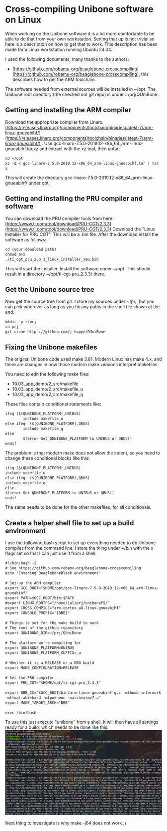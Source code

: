 # Cross-compiling Unibone software on Linux

When working on the Unibone software it is a lot more comfortable to be able to do that from your own workstation. Setting that up is not trivial so here is a description on how to get that to work. This description has been made for a Linux workstation running Ubuntu 24.04.

I used the following documents, many thanks to the authors:
* [https://github.com/robamu-org/beaglebone-crosscompiling](https://github.com/robamu-org/beaglebone-crosscompiling), this describes how to get the ARM toolchain.

The software needed from external sources will be installed in ~/opt. The Unibone root directory (the checked out git repo) is under ~/prj/QUniBone .

## Getting and installing the ARM compiler

Download the appropriate compiler from Linaro: [https://releases.linaro.org/components/toolchain/binaries/latest-7/arm-linux-gnueabihf/](https://releases.linaro.org/components/toolchain/binaries/latest-7/arm-linux-gnueabihf/) . Use gcc-linaro-7.5.0-2019.12-x86_64_arm-linux-gnueabihf.tar.xz and extract with the xz tool, then untar:

```
cd ~/opt
xz -d < gcc-linaro-7.5.0-2019.12-x86_64_arm-linux-gnueabihf.tar | tar x
```
This will create the directory gcc-linaro-7.5.0-2019.12-x86_64_arm-linux-gnueabihf/ under opt.

## Getting and installing the PRU compiler and software

You can download the PRU compiler tools from here: [https://www.ti.com/tool/download/PRU-CGT/2.3.3](https://www.ti.com/tool/download/PRU-CGT/2.3.3)
Download the "Linux Installer for PRU CGT". This will be a .bin file. After the download install the software as follows:
```
cd (your download path)
chmod a+x
./ti_cgt_pru_2.3.3_linux_installer_x86.bin
```
This will start the installer. Install the software under ~/opt. This should result in a directory ~/opt/ti-cgt-pru_2.3.3/ there.

## Get the Unibone source tree

Now get the source tree from git. I store my sources under ~/prj, but you can pick wherever as long as you fix any paths in the shell file shown at the end.
```
mkdir -p ~/prj
cd prj
git clone https://github.com/j-hoppe/QUniBone
```

## Fixing the Unibone makefiles
The original Unibone code used make 3.81. Modern Linux has make 4.x, and there are changes in how those modern make versions interpret makefiles.

You need to edit the following make files:
* 10.03_app_demo/2_src/makefile
* 10.03_app_demo/2_src/makefile_u
* 10.03_app_demo/2_src/makefile_q

These files contain conditional statements like:
```
ifeq ($(QUNIBONE_PLATFORM),UNIBUS)
        include makefile_u
else ifeq  ($(QUNIBONE_PLATFORM),QBUS)
        include makefile_q
else
        $(error Set QUNIBONE_PLATFORM to UNIBUS or QBUS!)
endif
```
The problem is that modern make does not allow the indent, so you need to change these conditional blocks like this:
```
ifeq ($(QUNIBONE_PLATFORM),UNIBUS)
include makefile_u
else ifeq  ($(QUNIBONE_PLATFORM),QBUS)
include makefile_q
else
$(error Set QUNIBONE_PLATFORM to UNIBUS or QBUS!)
endif
```
The same needs to be done for the other makefiles, for all conditionals.

## Create a helper shell file to set up a build environment

I use the following bash script to set up everything needed to do Unibone compiles from the command line. I store the thing under ~/bin with the x flags set so that I can just use it from a shell.
```
#!/bin/bash -i
# See https://github.com/robamu-org/beaglebone-crosscompiling
echo "Entering BeagleBoneBlack environment"

# Set-up the ARM compiler
export GCC_ROOT="$HOME/opt/gcc-linaro-7.5.0-2019.12-x86_64_arm-linux-gnueabihf"
export PATH=$GCC_ROOT/bin:$PATH
#export LINUX_ROOTFS="/home/jal/prj/uniboneFS/"
export CROSS_COMPILE="arm-cortex_a8-linux-gnueabihf"
export CONSOLE_PREFIX="[BBB]"

# Things to set for the make build to work
# The root of the github repository
export QUNIBONE_DIR=~/prj/QUniBone

# The platform we're compiling for
export QUNIBONE_PLATFORM=UNIBUS
export QUNIBONE_PLATFORM_SUFFIX=_u

# Whether it is a RELEASE or a DBG build
export MAKE_CONFIGURATION=RELEASE

# Set the PRU compiler
export PRU_CGT="$HOME/opt/ti-cgt-pru_2.3.3"

export BBB_CC="$GCC_ROOT/bin/arm-linux-gnueabihf-gcc -mthumb-interwork -mfloat-abi=hard -mfpu=neon -march=armv7-a"
export MAKE_TARGET_ARCH="BBB"

exec /bin/bash
```

To use this just execute "unibone" from a shell. It will then have all settings ready for a build, which needs to be done like this:
![Example Unibone compilation session](unibone-crosscompile-1.png)

Next thing to investigate is why make -j64 does not work ;)


